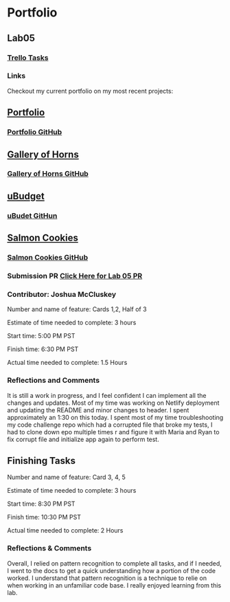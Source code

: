 # Portfolio

## Lab05

### [Trello Tasks](https://trello.com/b/XbMWahg6/portfolio)

### Links

Checkout my current portfolio on my most recent projects:

## [Portfolio](https://portfolio-joshuamccluskey.netlify.app)

### [Portfolio GitHub](https://github.com/joshuamccluskey/portfolio)

## [Gallery of Horns](https://gallery-of-horns-joshuamccluskey.netlify.app/)

### [Gallery of Horns GitHub](https://github.com/joshuamccluskey/gallery-of-horns)

## [uBudget](https://ubugdetorg.github.io/uBudget-/)

### [uBudet GitHun](https://github.com/uBugdetOrg/uBudget-)

## [Salmon Cookies](joshuamccluskey.github.io/cookies-stand/)

### [Salmon Cookies GitHub](https://github.com/joshuamccluskey/cookies-stand)

### Submission PR [Click Here for Lab 05 PR](https://github.com/joshuamccluskey/portfolio/pull/2)

### Contributor: Joshua McCluskey

Number and name of feature: Cards 1,2, Half of 3

Estimate of time needed to complete: 3 hours

Start time: 5:00 PM PST

Finish time: 6:30 PM PST

Actual time needed to complete: 1.5 Hours

### Reflections and Comments

It is still a work in progress, and I feel confident I can implement all the changes and updates. Most of my time was working on Netlify deployment and updating the README and minor changes to header. I spent approximately an 1:30 on this today. I spent most of my time troubleshooting my code challenge repo which had a corrupted file that broke my tests, I had to clone down epo multiple times r and figure it with Maria and Ryan to fix corrupt file and initialize app again to perform test.

## Finishing Tasks

Number and name of feature: Card 3, 4, 5

Estimate of time needed to complete: 3 hours

Start time: 8:30 PM PST

Finish time: 10:30 PM PST

Actual time needed to complete: 2 Hours

### Reflections & Comments

Overall, I relied on pattern recognition to complete all tasks, and if I needed, I went to the docs to get a quick understanding how a portion of the code worked. I understand that pattern recognition is a technique to relie on when working in an unfamiliar code base. I really enjoyed learning from this lab.
